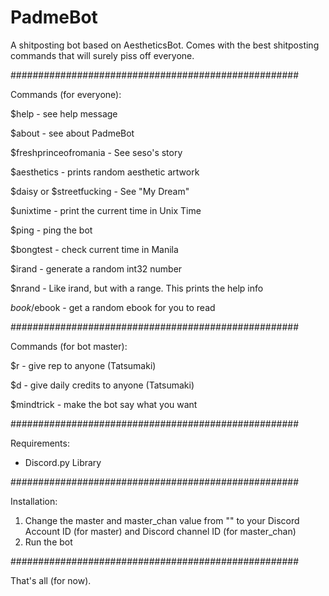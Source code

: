 # PadmeBot
A shitposting bot based on AestheticsBot. Comes with the best shitposting commands that will surely piss off everyone.

####################################################

Commands (for everyone):

$help - see help message

$about - see about PadmeBot

$freshprinceofromania - See seso's story

$aesthetics - prints random aesthetic artwork

$daisy or $streetfucking - See "My Dream"

$unixtime -  print the current time in Unix Time

$ping - ping the bot

$bongtest - check current time in Manila

$irand - generate a random int32 number

$nrand - Like irand, but with a range. This prints the help info

$book/$ebook - get a random ebook for you to read

####################################################

Commands (for bot master):

$r - give rep to anyone (Tatsumaki)

$d - give daily credits to anyone (Tatsumaki)

$mindtrick - make the bot say what you want

####################################################

Requirements:

- Discord.py Library

####################################################

Installation:

1. Change the master and master_chan value from "" to your Discord Account ID (for master) and Discord channel ID (for master_chan)
2. Run the bot

####################################################

That's all (for now).
